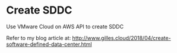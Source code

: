 # Create SDDC
Use VMware Cloud on AWS API to create SDDC

Refer to my blog article at: http://www.gilles.cloud/2018/04/create-software-defined-data-center.html
